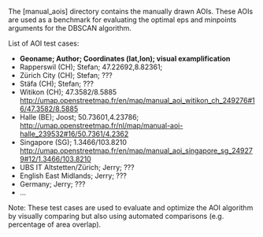 The [manual_aois] directory contains the manually drawn AOIs. These AOIs are 
used as a benchmark for evaluating the optimal eps and minpoints arguments for 
the DBSCAN algorithm. 

List of AOI test cases:

* **Geoname; Author; Coordinates (lat,lon); visual examplification**
* Rapperswil (CH); Stefan; 47.22692,8.82361;
* Zürich City (CH); Stefan; ???
* Stäfa (CH); Stefan; ???
* Witikon (CH); 47.3582/8.5885 http://umap.openstreetmap.fr/en/map/manual_aoi_witikon_ch_249276#16/47.3582/8.5885
* Halle (BE); Joost; 50.73601,4.23786; http://umap.openstreetmap.fr/nl/map/manual-aoi-halle_239532#16/50.7361/4.2362
* Singapore (SG); 1.3466/103.8210 http://umap.openstreetmap.fr/en/map/manual_aoi_singapore_sg_249279#12/1.3466/103.8210
* UBS IT Altstetten/Zürich; Jerry; ???
* English East Midlands; Jerry; ???
* Germany; Jerry; ???
* ...

Note: These test cases are used to evaluate and optimize the AOI algorithm by visually comparing but also using automated comparisons (e.g. percentage of area overlap). 
